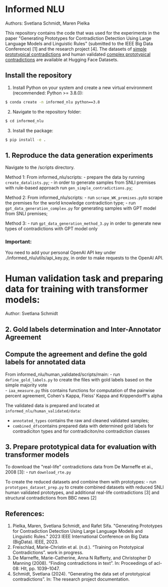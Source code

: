 # Informed NLU
Authors: Svetlana Schmidt, Maren Pielka

This repository contains the code that was used for the experiments in the paper "Generating Prototypes for Contradiction Detection Using Large Language Models and Linguistic Rules" (submitted to the IEEE Big Data Conference) [1] and the research project [4]. 
The datasets of [simple prototypical contradictions](https://huggingface.co/datasets/SvetaPetrush/prototypical_contradictions_ant_neg_num) and human validated [complex prototypical contradictions](https://huggingface.co/datasets/SvetaPetrush/prototypical_contradictions) are available at Hugging Face Datasets.


## Install the repository
1. Install Python on your system and create a new virtual environment (recommended: Python >= 3.8.0):
```bash
$ conda create -n informed_nlu python==3.8
```
2. Navigate to the repository folder:
```bash
$ cd informed_nlu
```
3. Install the package:
```bash
$ pip install -e .
```

## 1. Reproduce the data generation experiments
Navigate to the /scripts directory.

Method 1: 
    From informed_nlu/scripts:
    - prepare the data by running `create_datalists.py`;
    - in order to generate samples from SNLI premises with rule-based approach run `gen_simple_contradictions.py`;

Method 2:
    From informed_nlu/scripts:
    - run `scrape_WK_premises.py`to scrape the premises for the world knowledge contradiction type; 
    - run `gpt_data_generation_complex.py` for generating samples with GPT model from SNLI premises;

Method 3:
    - run `gpt_data_generation_method_3.py` in order to generate new types of contradictions with GPT model only

### Important: 
You need to add your personal OpenAI API key under ./informed_nlu/utils/api_key.py, in order to make requests to the OpenAI API.

# Human validation task and preparing data for training with transformer models:
Author: Svetlana Schmidt
## 2. Gold labels determination and Inter-Annotator Agreement

## Compute the agreement and define the gold labels for annotated data
From informed_nlu/human_validated/scripts/main:
    - run `define_gold_labels.py` to create the files with gold labels based on the simple majority vote    
    - `iaa_measure.py` this contains functions for computation of the pairwise percent agreement, Cohen's Kappa, Fleiss' Kappa and Krippendorff's alpha

The validated data is prepared and located at `informed_nlu/human_validated/data`:
 - `annotated_types` contains the raw and cleaned validated samples;
 - `combined_dfs`contains prepared data with determined gold labels for contradiciton types
  and for contradiciton/no contradiction classes    

## 3. Prepare prototypical data for evaluation with transformer models
To download the "real-life" contradictions data from De Marneffe et ai., 2008 [3]:
    - run `download_rte.py` 

To create the reduced datasets and combine them with prototypes:
    - run `prototypes_dataset_prep.py` to create combined datasets with reduced SNLI human validated prototypes, and additional real-life contradictions [3] and structural contradictions from BBC news [2]


## References:
1) Pielka, Maren, Svetlana Schmidt, and Rafet Sifa. "Generating Prototypes for Contradiction Detection Using Large Language Models and Linguistic Rules." 2023 IEEE International Conference on Big Data (BigData). IEEE, 2023.
2) Freischlad, Marie-Christin et al. (n.d.). “Training on Prototypical Contradictions”. work in progress.
3) De Marneffe, Marie-Catherine, Anna N Rafferty, and Christopher D Manning (2008). “Finding contradictions in text”. In: Proceedings of acl-08: Hlt, pp. 1039–1047.
4) Schmidt, Svetlana (2024). “Generating the data set of prototypical contradictions”. In: The research project documentation.